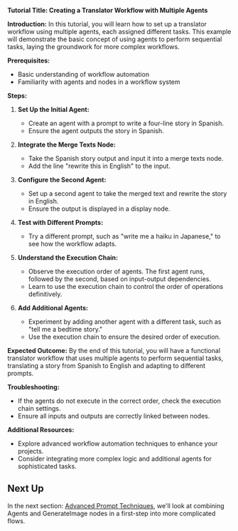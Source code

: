 **Tutorial Title: Creating a Translator Workflow with Multiple Agents**

**Introduction:**
In this tutorial, you will learn how to set up a translator workflow using multiple agents, each assigned different tasks. This example will demonstrate the basic concept of using agents to perform sequential tasks, laying the groundwork for more complex workflows.

**Prerequisites:**
- Basic understanding of workflow automation
- Familiarity with agents and nodes in a workflow system

**Steps:**

1. **Set Up the Initial Agent:**
   - Create an agent with a prompt to write a four-line story in Spanish.
   - Ensure the agent outputs the story in Spanish.

2. **Integrate the Merge Texts Node:**
   - Take the Spanish story output and input it into a merge texts node.
   - Add the line "rewrite this in English" to the input.

3. **Configure the Second Agent:**
   - Set up a second agent to take the merged text and rewrite the story in English.
   - Ensure the output is displayed in a display node.

4. **Test with Different Prompts:**
   - Try a different prompt, such as "write me a haiku in Japanese," to see how the workflow adapts.

5. **Understand the Execution Chain:**
   - Observe the execution order of agents. The first agent runs, followed by the second, based on input-output dependencies.
   - Learn to use the execution chain to control the order of operations definitively.

6. **Add Additional Agents:**
   - Experiment by adding another agent with a different task, such as "tell me a bedtime story."
   - Use the execution chain to ensure the desired order of execution.

**Expected Outcome:**
By the end of this tutorial, you will have a functional translator workflow that uses multiple agents to perform sequential tasks, translating a story from Spanish to English and adapting to different prompts.

**Troubleshooting:**
- If the agents do not execute in the correct order, check the execution chain settings.
- Ensure all inputs and outputs are correctly linked between nodes.

**Additional Resources:**
- Explore advanced workflow automation techniques to enhance your projects.
- Consider integrating more complex logic and additional agents for sophisticated tasks.


## Next Up

In the next section: [Advanced Prompt Techniques](../03_compare_prompts/FTUE_03_compare_prompts.md), we'll look at combining Agents and GenerateImage nodes in a first-step into more complicated flows.